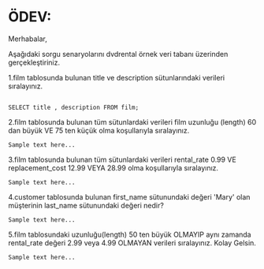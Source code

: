 # ÖDEV:

Merhabalar,

Aşağıdaki sorgu senaryolarını dvdrental örnek veri tabanı üzerinden gerçekleştiriniz.

1.film tablosunda bulunan title ve description sütunlarındaki verileri sıralayınız.

```

SELECT title , description FROM film;

```



2.film tablosunda bulunan tüm sütunlardaki verileri film uzunluğu (length) 60 dan büyük VE 75 ten küçük olma koşullarıyla sıralayınız.

```
Sample text here...
```



3.film tablosunda bulunan tüm sütunlardaki verileri rental_rate 0.99 VE replacement_cost 12.99 VEYA 28.99 olma koşullarıyla sıralayınız.

```
Sample text here...
```


4.customer tablosunda bulunan first_name sütunundaki değeri 'Mary' olan müşterinin last_name sütunundaki değeri nedir?

```
Sample text here...
```



5.film tablosundaki uzunluğu(length) 50 ten büyük OLMAYIP aynı zamanda rental_rate değeri 2.99 veya 4.99 OLMAYAN verileri sıralayınız.
Kolay Gelsin.


```
Sample text here...
```
